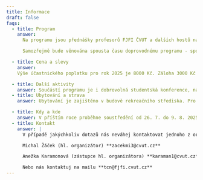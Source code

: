 ```yaml
---
title: Informace
draft: false
faqs:
  - title: Program
    answer:
      Na programu jsou přednášky profesorů FJFI ČVUT a dalších hostů na aktuální a zajímavá témata a kurz z matematiky nebo fyziky podaný formou přístupnou pro středoškoláky – skvělá příprava na začátek studia FJFI.

      Samozřejmě bude věnována spousta času doprovodnému programu - sportovní i strategické týmové hry, výlety po okolí, táboráky s kytarou a mnoho dalšího. Pokud nehrajete na varhany, neváhejte vzít svůj nástroj s sebou!

  - title: Cena a slevy
    answer: 
    Výše účastnického poplatku pro rok 2025 je 8000 Kč. Záloha 3000 Kč je splatná do 14 dnů ode dne obdržení emailu potvrzujícího přijetí přihlášky, doplatek 5000 Kč je splatný do 30. 6. 2025. Úspěšní řešitelé krajských kol matematické, fyzikální nebo chemické olympiády nebo účastníci Týdne vědy na Jaderce, kteří obdrželi slevovou poukázku od FJFI ji mohou uplatnit a získat slevu 500 Kč. Slevu 500 Kč získají i účastníci, kteří budou na TCN prezentovat vlastní zajímavý projekt. Slevy se dají kombinovat.

  - title: Další aktivity
    answer: Součástí programu je i dobrovolná studentská konference, na které věnujeme čas prezentaci připravených studentských projektů. Tématem projektů může být libovolný problém nebo zajímavý pokus z oblasti matematiky, fyziky, chemie či informatiky, včetně aplikací těchto vědních disciplín v jiných oborech, lze využít například hotový projekt ze SOČ. Návrhy na projekty konzultujte s organizátory (email níže).
  - title: Ubytování a strava
    answer: Ubytování je zajištěno v budově rekreačního střediska. Pro účastníky je zajištěna plná penze. Případné speciální požadavky (vegetariánská, bezlepková strava apod.) prosím uveďte v přihlášce.

  - title: Kdy a kde
    answer: V příštím roce proběhne soustředění od 26. 7. do 9. 8. 2025 v Areálu Krakonoš v Bílém Potoce v Jizerských horách.
  - title: Kontakt
    answer: |
      V případě jakýchkoliv dotazů nás neváhej kontaktovat jednoho z organizátorů:

      Michal Žáček (hl. organizátor) **zacekmi3@cvut.cz**

      Anežka Karamonová (zástupce hl. organizátora) **karaman1@cvut.cz**

      Nebo nás kontaktuj na mailu **tcn@fjfi.cvut.cz**
---
```

